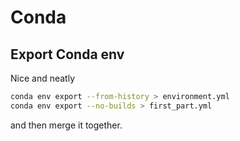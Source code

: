 # Conda

## Export Conda env

Nice and neatly
```bash
conda env export --from-history > environment.yml
conda env export --no-builds > first_part.yml
```
and then merge it together.